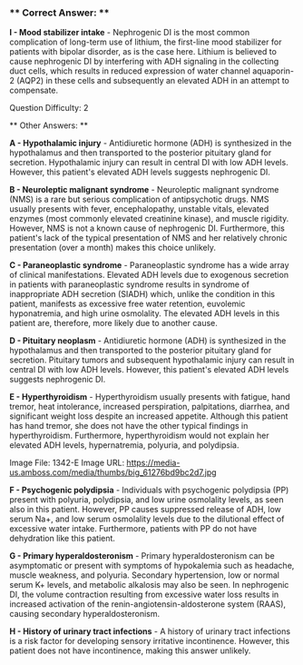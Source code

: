 ### ** Correct Answer: **

**I - Mood stabilizer intake** - Nephrogenic DI is the most common complication of long-term use of lithium, the first-line mood stabilizer for patients with bipolar disorder, as is the case here. Lithium is believed to cause nephrogenic DI by interfering with ADH signaling in the collecting duct cells, which results in reduced expression of water channel aquaporin-2 (AQP2) in these cells and subsequently an elevated ADH in an attempt to compensate.

Question Difficulty: 2

** Other Answers: **

**A - Hypothalamic injury** - Antidiuretic hormone (ADH) is synthesized in the hypothalamus and then transported to the posterior pituitary gland for secretion. Hypothalamic injury can result in central DI with low ADH levels. However, this patient's elevated ADH levels suggests nephrogenic DI.

**B - Neuroleptic malignant syndrome** - Neuroleptic malignant syndrome (NMS) is a rare but serious complication of antipsychotic drugs. NMS usually presents with fever, encephalopathy, unstable vitals, elevated enzymes (most commonly elevated creatinine kinase), and muscle rigidity. However, NMS is not a known cause of nephrogenic DI. Furthermore, this patient's lack of the typical presentation of NMS and her relatively chronic presentation (over a month) makes this choice unlikely.

**C - Paraneoplastic syndrome** - Paraneoplastic syndrome has a wide array of clinical manifestations. Elevated ADH levels due to exogenous secretion in patients with paraneoplastic syndrome results in syndrome of inappropriate ADH secretion (SIADH) which, unlike the condition in this patient, manifests as excessive free water retention, euvolemic hyponatremia, and high urine osmolality. The elevated ADH levels in this patient are, therefore, more likely due to another cause.

**D - Pituitary neoplasm** - Antidiuretic hormone (ADH) is synthesized in the hypothalamus and then transported to the posterior pituitary gland for secretion. Pituitary tumors and subsequent hypothalamic injury can result in central DI with low ADH levels. However, this patient's elevated ADH levels suggests nephrogenic DI.

**E - Hyperthyroidism** - Hyperthyroidism usually presents with fatigue, hand tremor, heat intolerance, increased perspiration, palpitations, diarrhea, and significant weight loss despite an increased appetite. Although this patient has hand tremor, she does not have the other typical findings in hyperthyroidism. Furthermore, hyperthyroidism would not explain her elevated ADH levels, hypernatremia, polyuria, and polydipsia.

Image File: 1342-E
Image URL: https://media-us.amboss.com/media/thumbs/big_61276bd9bc2d7.jpg

**F - Psychogenic polydipsia** - Individuals with psychogenic polydipsia (PP) present with polyuria, polydipsia, and low urine osmolality levels, as seen also in this patient. However, PP causes suppressed release of ADH, low serum Na+, and low serum osmolality levels due to the dilutional effect of excessive water intake. Furthermore, patients with PP do not have dehydration like this patient.

**G - Primary hyperaldosteronism** - Primary hyperaldosteronism can be asymptomatic or present with symptoms of hypokalemia such as headache, muscle weakness, and polyuria. Secondary hypertension, low or normal serum K+ levels, and metabolic alkalosis may also be seen. In nephrogenic DI, the volume contraction resulting from excessive water loss results in increased activation of the renin-angiotensin-aldosterone system (RAAS), causing secondary hyperaldosteronism.

**H - History of urinary tract infections** - A history of urinary tract infections is a risk factor for developing sensory irritative incontinence. However, this patient does not have incontinence, making this answer unlikely.

